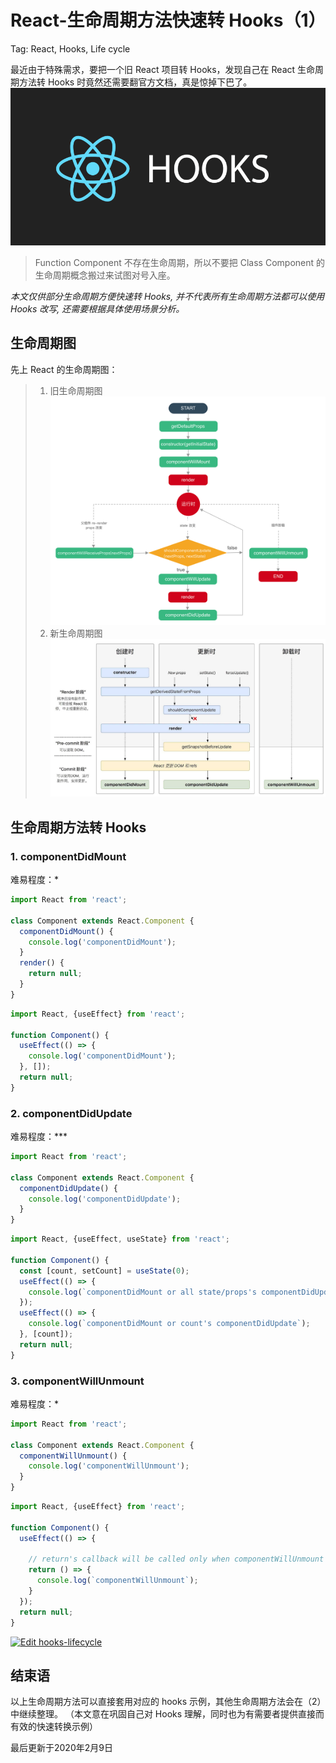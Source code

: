 # React-生命周期方法快速转 Hooks（1）
Tag: React, Hooks, Life cycle

最近由于特殊需求，要把一个旧 React 项目转 Hooks，发现自己在 React 生命周期方法转 Hooks 时竟然还需要翻官方文档，真是惊掉下巴了。
![react-hooks](../../assets/images/react-hooks.png)

> Function Component 不存在生命周期，所以不要把 Class Component 的生命周期概念搬过来试图对号入座。

*本文仅供部分生命周期方便快速转 Hooks, 并不代表所有生命周期方法都可以使用 Hooks 改写, 还需要根据具体使用场景分析。* 

## 生命周期图
先上 React 的生命周期图：
> 1. 旧生命周期图
> ![react life cycle old](../../assets/images/react-life-cycle-old.png)
> 2. 新生命周期图
> ![react life cycle new](../../assets/images/react-life-cycle-new.jpg)

## 生命周期方法转 Hooks
### 1. componentDidMount
难易程度：*
```jsx harmony
import React from 'react';

class Component extends React.Component {
  componentDidMount() {
    console.log('componentDidMount');
  }
  render() {
    return null;
  }
}
```
```jsx harmony
import React, {useEffect} from 'react';

function Component() {
  useEffect(() => {
    console.log('componentDidMount');
  }, []);
  return null;
}
```

### 2. componentDidUpdate
难易程度：***
```jsx harmony
import React from 'react';

class Component extends React.Component {
  componentDidUpdate() {
    console.log('componentDidUpdate');
  }
}
```
```jsx harmony
import React, {useEffect, useState} from 'react';

function Component() {
  const [count, setCount] = useState(0);
  useEffect(() => {
    console.log(`componentDidMount or all state/props's componentDidUpdate`);
  });
  useEffect(() => {
    console.log(`componentDidMount or count's componentDidUpdate`);
  }, [count]);
  return null;
}
```

### 3. componentWillUnmount
难易程度：*
```jsx harmony
import React from 'react';

class Component extends React.Component {
  componentWillUnmount() {
    console.log('componentWillUnmount');
  }
}
```
```jsx harmony
import React, {useEffect} from 'react';

function Component() {
  useEffect(() => {

    // return's callback will be called only when componentWillUnmount
    return () => {
      console.log(`componentWillUnmount`); 
    }
  });
  return null;
}
```

[![Edit hooks-lifecycle](https://codesandbox.io/static/img/play-codesandbox.svg)](https://codesandbox.io/s/hook-lifecycle-pwbrk?fontsize=14&hidenavigation=1&theme=dark)

## 结束语
以上生命周期方法可以直接套用对应的 hooks 示例，其他生命周期方法会在（2）中继续整理。
（本文意在巩固自己对 Hooks 理解，同时也为有需要者提供直接而有效的快速转换示例）


最后更新于2020年2月9日

[^footnote]: timestamp-最后更新于2020年2月9日